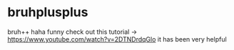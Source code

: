 # bruhplusplus
bruh++ haha funny
check out this tutorial -> https://www.youtube.com/watch?v=2DTNDrdqGlo
it has been very helpful